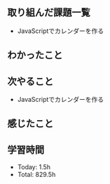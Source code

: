 ## 取り組んだ課題一覧
- JavaScriptでカレンダーを作る 
## わかったこと
## 次やること
- JavaScriptでカレンダーを作る
## 感じたこと
## 学習時間
- Today: 1.5h
- Total: 829.5h